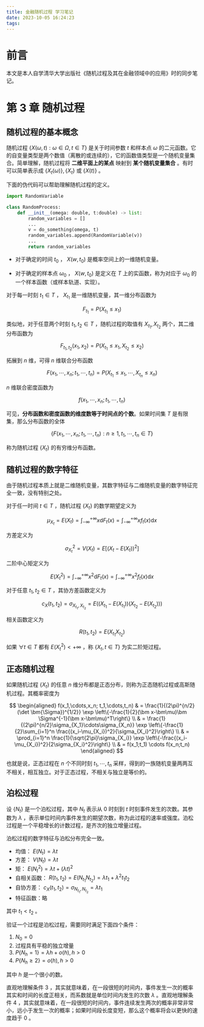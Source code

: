 ```yaml
---
title: 金融随机过程 学习笔记
date: 2023-10-05 16:24:23
tags:
---
```


# 前言

本文是本人自学清华大学出版社《随机过程及其在金融领域中的应用》时的同步笔记。

# 第 3 章 随机过程

## 随机过程的基本概念

随机过程  $\{X(\omega, t): \omega\in\Omega,t\in T\}$ 是关于时间参数 $t$ 和样本点 $\omega$ 的二元函数。它的自变量类型是两个数值（离散的或连续的），它的函数值类型是一个随机变量集合。简单理解，随机过程将 **二维平面上的某点** 映射到 **某个随机变量集合** 。有时可以简单表示成 $\{X_t(\omega)\}, \{X_t\}$ 或 $\{X(t)\}$  。

下面的伪代码可以帮助理解随机过程的定义。

```python
import RandomVariable

class RandomProcess:
    def __init__(omega: double, t:double) -> list:
        random_variables = []
        ...
        v = do_something(omega, t)
        random_variables.append(RandomVariable(v))
        ...
        return random_variables
```

* 对于确定的时间 $t_0$ ， $X(w, t_0)$ 是概率空间上的一维随机变量。

* 对于确定的样本点 $\omega_0$ ， $X(w, t_0)$ 是定义在 $T$ 上的实函数，称为对应于 $\omega_0$ 的一个样本函数（或样本轨道、实现）。

对于每一时刻 $t_1\in T$ ， $X_{t_1}$ 是一维随机变量，其一维分布函数为 

$$
F_{t_1} = P(X_{t_1}\le x_1)
$$

类似地，对于任意两个时刻 $t_1,t_2\in T$ ，随机过程的取值有 $X_{t_1},X_{t_2}$ 两个，其二维分布函数为

$$
F_{t_1,t_2}(x_1,x_2) = P(X_{t_1}\le x_1, X_{t_2}\le x_2)
$$

拓展到 $n$ 维，可得 $n$ 维联合分布函数

$$
F(x_1,\cdots,x_n; t_1,\cdots,t_n) = P(X_{t_1}\le x_1,\cdots,X_{t_n}\le x_n)
$$

 $n$ 维联合密度函数为

$$
f(x_1,\cdots,x_n; t_1,\cdots,t_n)
$$

可见，**分布函数和密度函数的维度数等于时间点的个数**。如果时间集 $T$ 是有限集，那么分布函数的全体

$$
\{F(x_1,\cdots,x_n; t_1,\cdots,t_n): n\ge1, t_1,\cdots,t_n\in T\}
$$

称为随机过程 $\{X_t\}$ 的有穷维分布函数。

## 随机过程的数字特征

由于随机过程本质上就是二维随机变量，其数字特征与二维随机变量的数字特征完全一致，没有特别之处。

对于任一时间 $t\in T$ ，随机过程 $\{X_t\}$ 的数学期望定义为

$$
\mu_{X_t} = E(X_t) = \int_{-\infty}^{+\infty}{x} \mathrm{d} {F_t(x)} = \int_{-\infty}^{+\infty}{xf_t(x)} \mathrm{d} x
$$

方差定义为

$$
\sigma_{X_t}^2 = V(X_t) = E[(X_t-E(X_t))^2]
$$

二阶中心矩定义为

$$
E(X_t^2) = \int_{-\infty}^{+\infty}{x^2} \mathrm{d} {F_t(x)} = \int_{-\infty}^{+\infty}{x^2f_t(x)} \mathrm{d} x
$$

对于任意 $t_1,t_2\in T$ ，其协方差函数定义为

$$
c_X(t_1,t_2) = \sigma_{X_{t_1},X_{t_2}} = E((X_{t_1}-E(X_{t_1}))(X_{t_2}-E(X_{t_2})))
$$

相关函数定义为

$$
R(t_1,t_2) = E(X_{t_1}X_{t_2})
$$

如果 $\forall t\in T$ 都有 $E(X_t^2) < +\infty$ ，称 $\{X_t, t\in T\}$ 为实二阶矩过程。

## 正态随机过程

如果随机过程 $\{X_t\}$ 的任意 $n$ 维分布都是正态分布，则称为正态随机过程或高斯随机过程。其概率密度为

$$
\begin{aligned}
    f(x_1,\cdots,x_n; t_1,\cdots,t_n) 
    & = \frac{1}{(2\pi)^{n/2}(\det \bm{\Sigma})^{1/2}} \exp \left\{-\frac{1}{2}(\bm x-\bm\mu)\bm \Sigma^{-1}(\bm x-\bm\mu)^T\right\} \\
    & = \frac{1}{(2\pi)^{n/2}\sigma_{X_1}\cdots\sigma_{X_n}} \exp \left\{-\frac{1}{2}\sum_{i=1}^n \frac{(x_i-\mu_{X_i})^2}{\sigma_{X_i}^2}\right\} \\
    & = \prod_{i=1}^n \frac{1}{\sqrt{2\pi}\sigma_{X_i}} \exp \left\{-\frac{(x_i-\mu_{X_i})^2}{2\sigma_{X_i}^2}\right\} \\
    & = f(x_1;t_1) \cdots f(x_n;t_n)
\end{aligned}
$$

也就是说，正态过程在 $n$ 个不同时刻 $t_1,\cdots,t_n$ 采样，得到的一族随机变量两两互不相关，相互独立。对于正态过程，不相关与独立是等价的。

## 泊松过程

设 $\{N_t\}$ 是一个泊松过程，其中 $N_t$ 表示从 $0$ 时刻到 $t$ 时刻事件发生的次数。其参数为 $\lambda$ ，表示单位时间内事件发生的期望次数，称为此过程的速率或强度。泊松过程是一个平稳增长的计数过程，是齐次的独立增量过程。

泊松过程的数字特征与泊松分布完全一致。

* 均值： $E(N_t) = \lambda t$ 
* 方差： $V(N_t) = \lambda t$ 
* 矩： $E(N_t^2) = \lambda t + (\lambda t)^2$ 
* 自相关函数： $R(t_1,t_2) = E(N_{t_1}N_{t_2}) = \lambda t_1 + \lambda^2 t_1t_2$ 
* 自协方差： $c_X(t_1,t_2) = \sigma_{N_{t_1},N_{t_2}} = \lambda t_1$ 
* 特征函数：略

其中 $t_1<t_2$ 。

验证一个过程是泊松过程，需要同时满足下面四个条件：

1.  $N_0=0$
2. 过程具有平稳的独立增量
3.  $P\{N_h=1\} = \lambda h + o(h), h>0$  
4.  $P\{N_h\ge2\} = o(h), h>0$ 

其中 $h$ 是一个很小的数。

直观地理解条件 3 ，其实就意味着，在一段很短的时间内，事件发生一次的概率其实和时间的长度正相关，而系数就是单位时间内发生的次数 $\lambda$ 。直观地理解条件 4 ，其实就意味着，在一段很短的时间内，事件连续发生两次的概率非常非常小，远小于发生一次的概率；如果时间段长度变短，那么这个概率将会以更快的速度趋于 $0$ 。

